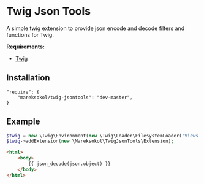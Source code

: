 # Twig Json Tools

A simple twig extension to provide json encode and decode filters and functions for Twig.

**Requirements:**

* [Twig](https://github.com/fabpot/Twig)

## Installation
```
"require": {
	"mareksokol/twig-jsontools": "dev-master",
}
```

## Example
```PHP
$twig = new \Twig\Environment(new \Twig\Loader\FilesystemLoader('Views'));
$twig->addExtension(new \Mareksokol\TwigJsonTools\Extension);
```

```html
<html>
	<body>
		{{ json_decode(json.object) }}
	</body>
</html>
```
